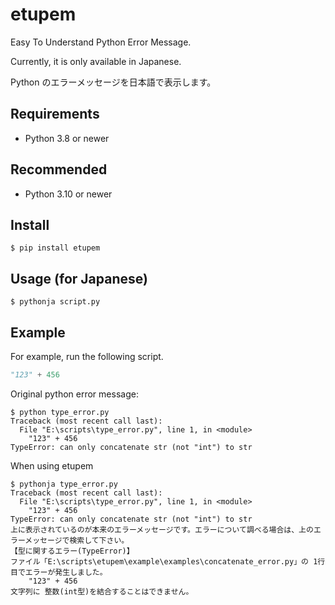 # etupem

Easy To Understand Python Error Message.

Currently, it is only available in Japanese.

Python のエラーメッセージを日本語で表示します。

## Requirements

- Python 3.8 or newer

## Recommended

- Python 3.10 or newer

## Install

    $ pip install etupem

## Usage (for Japanese)

    $ pythonja script.py

## Example

For example, run the following script.

```python:type_error.py
"123" + 456
```

Original python error message:

```
$ python type_error.py
Traceback (most recent call last):
  File "E:\scripts\type_error.py", line 1, in <module>
    "123" + 456
TypeError: can only concatenate str (not "int") to str
```

When using etupem

```
$ pythonja type_error.py
Traceback (most recent call last):
  File "E:\scripts\type_error.py", line 1, in <module>
    "123" + 456
TypeError: can only concatenate str (not "int") to str
上に表示されているのが本来のエラーメッセージです。エラーについて調べる場合は、上のエラーメッセージで検索して下さい。
【型に関するエラー(TypeError)】
ファイル「E:\scripts\etupem\example\examples\concatenate_error.py」の 1行目でエラーが発生しました。
    "123" + 456
文字列に 整数(int型)を結合することはできません。
```
